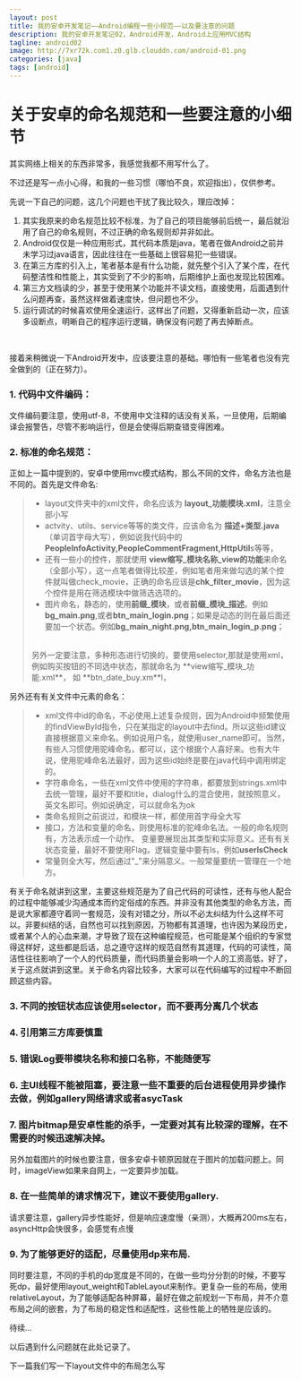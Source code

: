 ```yaml
---
layout: post
title: 我的安卓开发笔记——Android编程一些小规范——以及要注意的问题
description: 我的安卓开发笔记02，Android开发，Android上应用MVC结构
tagline: android02
image: http://7xr72k.com1.z0.glb.clouddn.com/android-01.png
categories: [java]
tags: [android]
---
```


# 关于安卓的命名规范和一些要注意的小细节

其实网络上相关的东西非常多，我感觉我都不用写什么了。

不过还是写一点小心得，和我的一些习惯（哪怕不良，欢迎指出），仅供参考。

先说一下自己的问题，这几个问题也干扰了我比较久，理应改掉：

1. 其实我原来的命名规范比较不标准，为了自己的项目能够前后统一，最后就沿用了自己的命名规则，不过正确的命名规则却并非如此。
2. Android仅仅是一种应用形式，其代码本质是java，笔者在做Android之前并未学习过java语言，因此往往在一些基础上很容易犯一些错误。
3. 在第三方库的引入上，笔者基本是有什么功能，就先整个引入了某个库，在代码整洁性和性能上，其实受到了不少的影响，后期维护上面也发现比较困难。
4. 第三方文档读的少，甚至于使用某个功能并不读文档，直接使用，后面遇到什么问题再查，虽然这样做着速度快，但问题也不少。
5. 运行调试的时候喜欢使用全速运行，这样出了问题，又得重新启动一次，应该多设断点，明晰自己的程序运行逻辑，确保没有问题了再去掉断点。


<br/>

接着来稍微说一下Android开发中，应该要注意的基础。哪怕有一些笔者也没有完全做到的（正在努力）。

### 1. 代码中文件编码：

文件编码要注意，使用utf-8，不使用中文注释的话没有关系，一旦使用，后期编译会报警告，尽管不影响运行，但是会使得后期查错变得困难。

### 2. 标准的命名规范：

正如上一篇中提到的，安卓中使用mvc模式结构，那么不同的文件，命名方法也是不同的。首先是文件命名:

>* layout文件夹中的xml文件，命名应该为 **layout_功能模块.xml**，注意全部小写
>* actvity、utils、service等等的类文件，应该命名为 **描述+类型.java**（单词首字母大写），例如说我代码中的**PeopleInfoActivity,PeopleCommentFragment,HttpUtil**s等等，
>* 还有一些小的控件，那就使用 **view缩写_模块名称_view的功能**来命名（全部小写），这一点笔者做得比较差，例如笔者用来做勾选的某个控件就叫做check_movie，正确的命名应该是**chk_filter_movie**，因为这个控件是用在筛选模块中做筛选选项的。
>* 图片命名，静态的，使用**前缀_模块**，或者**前缀_模块_描述**。例如**bg_main.png**,或者**btn_main_login.png**；如果是动态的则在最后面还要加一个状态。例如**bg_main_night.png,btn_main_login_p.png**；
> <br/>
> 另外一定要注意，多种形态进行切换的，要使用selector,那就是使用xml，例如购买按钮的不同选中状态，那就命名为 **view缩写_模块_功能.xml**， 如 **btn_date_buy.xm**l，

另外还有有关文件中元素的命名：

>* xml文件中id的命名，不必使用上述复杂规则，因为Android中频繁使用的findViewById指令，只在某指定的layout中去find。所以这些id建议直接根据意义来命名。例如说用户名，就使用user_name即可。当然，有些人习惯使用驼峰命名，都可以，这个根据个人喜好来。也有大牛说，使用驼峰命名法最好，因为这些id始终是要在java代码中调用绑定的。
>* 字符串命名，一些在xml文件中使用的字符串，都要放到strings.xml中去统一管理，最好不要和title，dialog什么的混合使用，就按照意义，英文名即可。例如说确定，可以就命名为ok
>* 类命名规则之前说过，和模块一样，都使用首字母全大写
>* 接口，方法和变量的命名，则使用标准的驼峰命名法。一般的命名规则有，方法表示成一个动作。
> 变量要展现出其类型和实际意义。还有有关状态变量，最好不要使用Flag。逻辑变量中要有Is，例如**userIsCheck**
>* 常量则全大写，然后通过"_"来分隔意义。一般常量要统一管理在一个地方。

有关于命名就讲到这里，主要这些规范是为了自己代码的可读性，还有与他人配合的过程中能够减少沟通成本而约定俗成的东西。并非没有其他类型的命名方法，而是说大家都遵守着同一套规范，没有对错之分，所以不必太纠结为什么这样不可以。非要纠结的话，自然也可以找到原因，万物都有其道理，也许因为某段历史，或者某个人的心血来潮，才导致了现在这种编程规范，也可能是某个组织的专家觉得这样好，这些都是后话，总之遵守这样的规范自然有其道理，代码的可读性，简洁性往往影响了一个人的代码质量，而代码质量会影响一个人的工资高低，好了，关于这点就讲到这里。关于命名内容比较多，大家可以在代码编写的过程中不断回顾这些内容。

### 3. 不同的按钮状态应该使用selector，而不要再分离几个状态

### 4. 引用第三方库要慎重

### 5. 错误Log要带模块名称和接口名称，不能随便写

### 6. 主UI线程不能被阻塞，要注意一些不重要的后台进程使用异步操作去做，例如gallery网络请求或者asycTask

### 7. 图片bitmap是安卓性能的杀手，一定要对其有比较深的理解，在不需要的时候迅速解决掉。

另外加载图片的时候也要注意，很多安卓卡顿原因就在于图片的加载问题上。同时，imageView如果来自网上，一定要异步加载。

### 8. 在一些简单的请求情况下，建议不要使用gallery.

请求要注意，gallery异步性能好，但是响应速度慢（亲测），大概再200ms左右，asyncHttp会快很多，会感觉有点慢


### 9. 为了能够更好的适配，尽量使用dp来布局.

同时要注意，不同的手机的dp宽度是不同的，在做一些均分分割的时候，不要写死dp，最好使用layout_weight和TableLayout来制作。更复杂一些的布局，使用relativeLayout，为了能够适配各种屏幕，最好在做之前规划一下布局，并不介意布局之间的嵌套，为了布局的稳定性和适配性，这些性能上的牺牲是应该的。


待续...


以后遇到什么问题就在此处记录了。

下一篇我们写一下layout文件中的布局怎么写